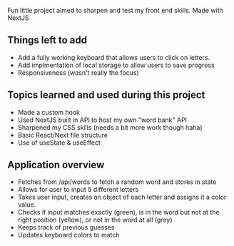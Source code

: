Fun little project aimed to sharpen and test my front end skills. Made with NextJS 

## Things left to add
- Add a fully working keyboard that allows users to click on letters.
- Add implmentation of local storage to allow users to save progress
- Responsiveness (wasn't really the focus)

## Topics learned and used during this project
- Made a custom hook
- Used NextJS built in API to host my own "word bank" API
- Sharpened my CSS skills (needs a bit more work though haha)
- Basic React/Next file structure
- Use of useState & useEffect

## Application overview
- Fetches from /api/words to fetch a random word and stores in state
- Allows for user to input 5 different letters
- Takes user input, creates an object of each letter and assigns it a color value.
- Checks if input matches exactly (green), is in the word but not at the right position (yellow), or not in the word at all (grey)
- Keeps track of previous guesses
- Updates keyboard colors to match

